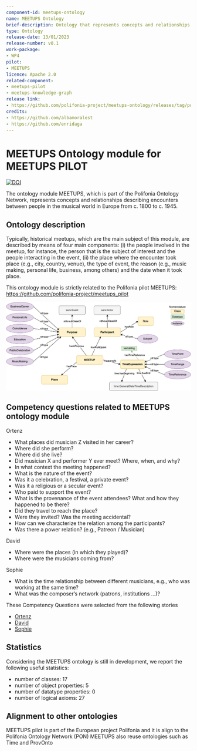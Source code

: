 ```yaml
---
component-id: meetups-ontology
name: MEETUPS Ontology
brief-description: Ontology that represents concepts and relationships describing encounters between people in the musical world in Europe from c. 1800 to c. 1945.
type: Ontology
release-date: 13/01/2023
release-number: v0.1
work-package: 
- WP4
pilot:
- MEETUPS
licence: Apache 2.0
related-component:
- meetups-pilot
- meetups-knowledge-graph
release link:
- https://github.com/polifonia-project/meetups-ontology/releases/tag/polifonia
credits:
- https://github.com/albamoralest
- https://github.com/enridaga
---
```

# MEETUPS Ontology module for MEETUPS PILOT

[![DOI](https://zenodo.org/badge/588540533.svg)](https://zenodo.org/badge/latestdoi/588540533)

The ontology module MEETUPS, which is part of the Polifonia Ontology Network, represents concepts and relationships describing encounters between people in the musical world in Europe from c. 1800 to c. 1945.

## Ontology description

Typically, historical meetups, which are the main subject of this module, are described by means of four main components: (i) the people involved in the meetup, for instance, the person that is the subject of interest and the people interacting in the event, (ii) the place where the encounter took place (e.g., city, country, venue), the type of event, the reason (e.g., music making, personal life, business, among others) and the date when it took place.

This ontology module is strictly related to the Polifonia pilot MEETUPS: https://github.com/polifonia-project/meetups_pilot

![MEETUPS ontology module](meetups-ont-diagram-V0.2.png?raw=true "MEETUPS ontology module")

## Competency questions related to MEETUPS ontology module
Ortenz
- What places did musician Z visited in her career?
- Where did she perform?
- Where did she live?
- Did musician X and performer Y ever meet? Where, when, and why?
- In what context the meeting happened?
- What is the nature of the event?
- Was it a celebration, a festival, a private event?
- Was it a religious or a secular event?
- Who paid to support the event?
- What is the provenance of the event attendees? What and how they happened to be there?
- Did they travel to reach the place?
- Were they invited? Was the meeting accidental?
- How can we characterize the relation among the participants?
- Was there a power relation? (e.g., Patreon / Musician)

David
- Where were the places (in which they played)?
- Where were the musicians coming from?

Sophie
- What is the time relationship between different musicians, e.g., who was working at the same time?
- What was the composer’s network (patrons, institutions …)?


These Competency Questions were selected from the following stories
- [Ortenz](https://github.com/polifonia-project/stories/blob/main/Ortenz:%20Music%20Historian/Ortenz%232_MusicalSocialNetwork.md)
- [David](https://github.com/polifonia-project/stories/blob/main/David:%20Music%20Historian/David%231_MusicHistorian.md)
- [Sophie](https://github.com/polifonia-project/stories/blob/main/Sophia:%20Musicologist/Sophia%231_MusiciansAndTheirEnvironment.md)


## Statistics

Considering the MEETUPS ontology is still in development, we report the following useful statistics:
- number of classes:  17
- number of object properties: 5
- number of datatype properties: 0
- number of logical axioms: 27

## Alignment to other ontologies

MEETUPS pilot is part of the European project Polifonia and it is align to the Polifonia Ontology Network (PON)
MEETUPS also reuse ontologies such as Time and ProvOnto